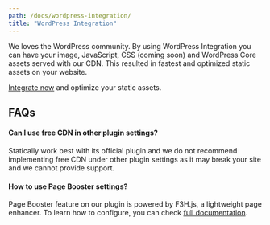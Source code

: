 ```yaml
---
path: /docs/wordpress-integration/
title: "WordPress Integration"
---
```


We loves the WordPress community. By using WordPress Integration you can have your image, JavaScript, CSS (coming soon) and WordPress Core assets served with our CDN. This resulted in fastest and optimized static assets on your website.

[Integrate now](/wordpress/) and optimize your static assets.

## FAQs

#### Can I use free CDN in other plugin settings?

Statically work best with its official plugin and we do not recommend implementing free CDN under other plugin settings as it may break your site and we cannot provide support.

#### How to use Page Booster settings?

Page Booster feature on our plugin is powered by F3H.js, a lightweight page enhancer. To learn how to configure, you can check [full documentation](https://taufik-nurrohman.js.org/f3h/).
